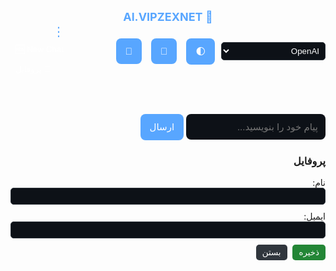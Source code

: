 <!DOCTYPE html>
<html lang="fa" dir="rtl">
<head>
<meta charset="UTF-8">
<meta name="viewport" content="width=device-width, initial-scale=1.0">
<title>Al.VIPZEXNET - چت هوش مصنوعی</title>
<style>
:root {
  --bg-dark:#0d1117;
  --bg-light:#f5f5f5;
  --text-dark:#000;
  --text-light:#fff;
  --brand:#58a6ff;
  --success:#238636;
  --danger:#ff5252;
  --card-dark:rgba(33,38,45,0.9);
  --card-light:rgba(255,255,255,0.9);
}

body {
  margin:0;
  font-family:sans-serif;
  background:var(--bg-dark);
  color:var(--text-light);
  display:flex;
  flex-direction:column;
  height:100vh;
  transition: background 0.3s, color 0.3s;
}

header {
  background:#161b22;
  padding:10px;
  display:flex;
  align-items:center;
  justify-content:space-between;
  border-bottom:1px solid #30363d;
}
header h1 { margin:0; font-size:18px; color:var(--brand); }
#modelSelect {
  background:var(--bg-dark);
  color:var(--text-light);
  border:1px solid #30363d;
  padding:5px;
  border-radius:5px;
}

#chatWindow {
  flex:1;
  overflow-y:auto;
  padding:20px;
  display:flex;
  flex-direction:column;
  gap:12px;
  scrollbar-width:thin;
  scrollbar-color:var(--brand) var(--bg-dark);
}
#chatWindow::-webkit-scrollbar { width:6px; }
#chatWindow::-webkit-scrollbar-thumb { background:var(--brand); border-radius:3px; }
#chatWindow::-webkit-scrollbar-track { background:var(--bg-dark); }

.message {
  max-width:70%;
  padding:12px 16px;
  border-radius:12px;
  line-height:1.5;
  animation:fadeIn 0.3s ease-in-out;
  white-space:pre-wrap;
  position:relative;
  display:flex;
  align-items:flex-end;
  gap:8px;
}
.user { 
  background:var(--success);
  color:#fff;
  align-self:flex-end;
  border-bottom-right-radius:0;
}
.bot { 
  background:var(--card-dark);
  color:#fff;
  align-self:flex-start;
  border-bottom-left-radius:0;
}
.msg-time { font-size:10px; opacity:0.6; text-align:left; margin-top:4px; }
.msg-user { font-weight:bold; font-size:12px; }

#inputArea {
  display:flex;
  padding:10px;
  border-top:1px solid #30363d;
  background:#161b22;
}
#userInput {
  flex:1;
  padding:12px;
  border:none;
  border-radius:8px;
  background:var(--bg-dark);
  color:var(--text-light);
  font-size:15px;
}
#sendBtn, #micBtn, #uploadBtn, #themeBtn {
  padding:12px 15px;
  margin-left:5px;
  background:var(--brand);
  border:none;
  border-radius:8px;
  cursor:pointer;
  color:#fff;
  font-size:15px;
}
#sendBtn:hover, #micBtn:hover, #uploadBtn:hover, #themeBtn:hover { background:#1f6feb; }

@keyframes fadeIn { from{opacity:0; transform:translateY(5px);} to{opacity:1; transform:translateY(0);} }

/* منوی سه نقطه */
#historyMenu {
  display:none;
  position:absolute;
  top:35px;
  right:0;
  background:#161b22;
  border:1px solid #30363d;
  border-radius:6px;
  min-width:220px;
  z-index:100;
  max-height:300px;
  overflow-y:auto;
}
#historyMenu button { width:100%; padding:8px; border:none; background:none; color:#fff; text-align:left; cursor:pointer; }
#historyMenu button:hover { background:#30363d; }
#menuContainer { position:relative; }

/* فرم پروفایل */
#profileModal {
  display:none;
  position:fixed;
  top:50%; left:50%;
  transform:translate(-50%,-50%);
  background:#161b22;
  border:1px solid #30363d;
  border-radius:10px;
  padding:20px;
  z-index:200;
  width:300px;
  color:#fff;
}
#profileModal input {
  width:100%;
  margin-bottom:10px;
  padding:5px;
  background:#0d1117;
  color:#fff;
  border:1px solid #30363d;
  border-radius:5px;
}
#profileModal button { cursor:pointer; border:none; border-radius:5px; padding:5px 10px; }
#saveProfile { background:var(--success); color:#fff; margin-left:5px; }
#closeProfile { background:#30363d; color:#fff; }

/* تایپینگ ربات */
.typing { font-style:italic; opacity:0.7; }

/* عکس و فایل */
.message img { max-width:150px; border-radius:8px; }

</style>
</head>
<body>

<header>
  <h1>🤖 Al.VIPZEXNET</h1>
  <div style="display:flex; align-items:center; gap:10px;">
    <select id="modelSelect">
      <option value="openai">OpenAI</option>
      <option value="deepseek">DeepSeek</option>
      <option value="mistral">Mistral</option>
      <option value="openai-large">OpenAI Large (GPT-4)</option>
    </select>
    <button id="themeBtn" title="تغییر حالت شب/روز">🌓</button>
    <button id="uploadBtn" title="آپلود فایل/عکس">📎</button>
    <button id="micBtn" title="میکروفون">🎤</button>
    <div id="menuContainer">
      <button id="menuBtn" style="background:none;border:none;color:var(--brand);font-size:20px;cursor:pointer;">⋮</button>
      <div id="historyMenu">
        <button id="newChat">🆕 New Chat</button>
        <button id="profileBtn">👤 پروفایل</button>
        <div id="chatHistoryList"></div>
      </div>
    </div>
  </div>
</header>

<div id="chatWindow"></div>

<div id="inputArea">
  <input type="text" id="userInput" placeholder="پیام خود را بنویسید..." onkeydown="if(event.key==='Enter'){sendMessage()}">
  <button id="sendBtn" onclick="sendMessage()">ارسال</button>
</div>

<!-- فرم پروفایل -->
<div id="profileModal">
  <h3>پروفایل</h3>
  <label>نام:</label>
  <input type="text" id="profileName">
  <label>ایمیل:</label>
  <input type="email" id="profileEmail">
  <div style="text-align:right;">
    <button id="saveProfile">ذخیره</button>
    <button id="closeProfile">بستن</button>
  </div>
</div>

<input type="file" id="fileInput" style="display:none" accept="image/*,.txt">

<script>
let selectedModel="openai";  
const chatWindow=document.getElementById("chatWindow");  

// تغییر مدل
document.getElementById("modelSelect").addEventListener("change",()=>{selectedModel=document.getElementById("modelSelect").value;});  

// بارگذاری تاریخچه
function loadChatHistory(){  
  const history=JSON.parse(localStorage.getItem("chatHistory")||"[]");  
  history.forEach(msg=>addMessage(msg.text,msg.sender,false,msg.time,msg.name,msg.img,msg.pinned));  
}  

// ذخیره پیام
function saveMessage(text,sender,time,name=null,img=null,pinned=false){  
  const history=JSON.parse(localStorage.getItem("chatHistory")||"[]");  
  history.push({text,sender,time,name,img,pinned});  
  localStorage.setItem("chatHistory",JSON.stringify(history));  
}  

// افزودن پیام
function addMessage(text,sender,save=true,time=null,name=null,img=null,pinned=false,isTyping=false){  
  const msgDiv=document.createElement("div");  
  msgDiv.className="message "+sender;  
  if(!time) time=new Date().toLocaleTimeString([], {hour:'2-digit',minute:'2-digit'});  
  let userDisplay=name ? `<div class="msg-user">${name}</div>` : "";
  let imgTag=img ? `<img src="${img}">` : "";
  let pinTag=pinned ? "📌 " : "";
  msgDiv.innerHTML=`${userDisplay}<span>${pinTag}${text}</span>${imgTag}<div class="msg-time">${time}</div>`;  
  if(isTyping) msgDiv.classList.add("typing");  
  chatWindow.appendChild(msgDiv);  
  chatWindow.scrollTop=chatWindow.scrollHeight;  

  if(save) saveMessage(text,sender,time,name,img,pinned);  

  if(sender==="user"){  
    // ویرایش پیام
    msgDiv.addEventListener('dblclick',()=>{  
      const newText=prompt("ویرایش پیام:",text);  
      if(newText){  
        msgDiv.querySelector("span").textContent=newText;  
        updateMessageInHistory(text,newText);  
      }  
    });  
    // پین کردن
    msgDiv.addEventListener('contextmenu',(e)=>{  
      e.preventDefault();  
      if(confirm("📌 این پیام را پین می‌کنید؟")){  
        msgDiv.querySelector("span").textContent="📌 "+msgDiv.querySelector("span").textContent;  
        updatePinInHistory(text,true);  
      }  
    });  
  }  
}  

function updateMessageInHistory(oldText,newText){
  const history=JSON.parse(localStorage.getItem("chatHistory")||"[]");
  const msg=history.find(m=>m.text===oldText && m.sender==="user");
  if(msg){ msg.text=newText; localStorage.setItem("chatHistory",JSON.stringify(history)); }
}

function updatePinInHistory(text,pinned){
  const history=JSON.parse(localStorage.getItem("chatHistory")||"[]");
  const msg=history.find(m=>m.text.includes(text) && m.sender==="user");
  if(msg){ msg.pinned=pinned; localStorage.setItem("chatHistory",JSON.stringify(history)); }
}

// ارسال پیام
async function sendMessage(){  
  const input=document.getElementById("userInput");  
  const text=input.value.trim();  
  if(!text) return;  

  const profile=JSON.parse(localStorage.getItem("userProfile")||"{}");
  addMessage(text,"user",true,null,profile.name);  
  input.value="";  

  const loadingMsg=document.createElement("div");  
  loadingMsg.className="message bot typing";  
  loadingMsg.textContent="در حال تحلیل Al.VIPZEXNET...";  
  chatWindow.appendChild(loadingMsg);  
  chatWindow.scrollTop=chatWindow.scrollHeight;  

  try{  
    const formData=new FormData();  
    formData.append("userid","user123");  
    formData.append("prompt",text);  
    formData.append("model",selectedModel);  

    const res=await fetch("https://api2.api-code.ir/gpt-save-v2/",{method:"POST",body:formData});  
    const data=await res.text();  

    loadingMsg.remove();  
    addMessage(data,"bot");  
  }catch(err){  
    loadingMsg.remove();  
    addMessage("❌ خطا در دریافت پاسخ","bot");  
    console.error(err);  
  }  
}  

// منوی سه نقطه
const menuBtn=document.getElementById("menuBtn");  
const historyMenu=document.getElementById("historyMenu");  
const chatHistoryList=document.getElementById("chatHistoryList");  
menuBtn.addEventListener("click",()=>{  
  historyMenu.style.display=historyMenu.style.display==="block"?"none":"block";  
  renderHistoryList();  
});  

document.getElementById("newChat").addEventListener("click",()=>{  
  if(confirm("آیا مطمئن هستید که می‌خواهید چت جدید شروع کنید؟")){  
    localStorage.removeItem("chatHistory");  
    chatWindow.innerHTML="";  
    historyMenu.style.display="none";  
  }  
});  

function renderHistoryList(){  
  const history=JSON.parse(localStorage.getItem("chatHistory")||"[]");  
  chatHistoryList.innerHTML="";  
  history.forEach(msg=>{  
    const btn=document.createElement("button");  
    btn.textContent=(msg.sender==="user"?"👤 ":"🤖 ")+msg.text.slice(0,30);  
    btn.addEventListener("click",()=>alert("پیام کامل:\n"+msg.text));  
    chatHistoryList.appendChild(btn);  
  });  
}  

document.addEventListener("click",(e)=>{  
  if(!historyMenu.contains(e.target) && e.target!==menuBtn) historyMenu.style.display="none";  
});  

loadChatHistory();  

// پروفایل
const profileBtn=document.getElementById("profileBtn");  
const profileModal=document.getElementById("profileModal");  
const closeProfile=document.getElementById("closeProfile");  
const saveProfile=document.getElementById("saveProfile");  
const profileName=document.getElementById("profileName");  
const profileEmail=document.getElementById("profileEmail");  

profileBtn.addEventListener("click",()=>{  
  profileModal.style.display="block";  
  historyMenu.style.display="none";  
  const profile=JSON.parse(localStorage.getItem("userProfile")||"{}");  
  profileName.value=profile.name||"";  
  profileEmail.value=profile.email||"";  
});  
closeProfile.addEventListener("click",()=>{profileModal.style.display="none";});  
saveProfile.addEventListener("click",()=>{  
  const profile={name:profileName.value.trim(),email:profileEmail.value.trim()};  
  localStorage.setItem("userProfile",JSON.stringify(profile));  
  alert("پروفایل ذخیره شد ✅");  
  profileModal.style.display="none";  
});  

// حالت شب/روز
const themeBtn=document.getElementById("themeBtn");
let darkMode=true;
themeBtn.addEventListener("click",()=>{
  darkMode=!darkMode;
  if(darkMode){
    document.body.style.background="var(--bg-dark)";
    document.body.style.color="var(--text-light)";
  }else{
    document.body.style.background="var(--bg-light)";
    document.body.style.color="var(--text-dark)";
  }
});

// آپلود فایل/عکس
const uploadBtn=document.getElementById("uploadBtn");
const fileInput=document.getElementById("fileInput");
uploadBtn.addEventListener("click",()=>fileInput.click());
fileInput.addEventListener("change",(e)=>{
  const file=e.target.files[0];
  if(!file) return;
  const reader=new FileReader();
  reader.onload=function(){
    if(file.type.startsWith("image/")){
      addMessage("", "user", true, null, JSON.parse(localStorage.getItem("userProfile")||"{}").name, reader.result);
      sendMessage(); // می‌تونی این رو برای ارسال به API هم استفاده کنی
    } else if(file.type==="text/plain"){
      addMessage(reader.result, "user");
    }
  };
  reader.readAsDataURL(file);
});

// میکروفون
const micBtn=document.getElementById("micBtn");
let recognition=null;
if("webkitSpeechRecognition" in window){
  recognition=new webkitSpeechRecognition();
  recognition.lang="fa-IR";
  recognition.continuous=false;
  recognition.interimResults=false;
  recognition.onresult=function(event){
    const speech=event.results[0][0].transcript;
    document.getElementById("userInput").value=speech;
    sendMessage();
  };
}
micBtn.addEventListener("click",()=>{
  if(recognition) recognition.start();
  else alert("میکروفون پشتیبانی نمی‌شود");
});
</script>

</body>
</html>
